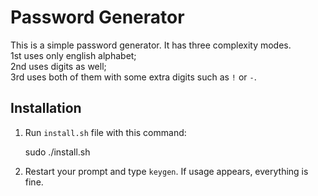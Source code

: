 # Password Generator
This is a simple password generator. It has three complexity modes.  
1st uses only english alphabet;  
2nd uses digits as well;  
3rd uses both of them with some extra digits such as `!` or `-`.
## Installation
1) Run `install.sh` file with this command:  

    sudo ./install.sh

2) Restart your prompt and type `keygen`. If usage appears, everything is fine.

